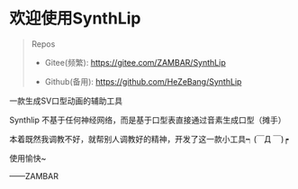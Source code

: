 # 欢迎使用SynthLip

> Repos
> 
> - Gitee(频繁): https://gitee.com/ZAMBAR/SynthLip
> 
> - Github(备用): https://github.com/HeZeBang/SynthLip

一款生成SV口型动画的辅助工具


Synthlip 不基于任何神经网络，而是基于口型表直接通过音素生成口型（摊手）

本着既然我调教不好，就帮别人调教好的精神，开发了这一款小工具┑(￣Д ￣)┍

使用愉快~

——ZAMBAR
